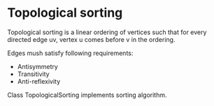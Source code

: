 # Topological sorting
Topological sorting is a linear ordering of vertices such that for every directed edge uv, vertex u comes before v in the ordering.

Edges mush satisfy following requirements:
* Antisymmetry
* Transitivity
* Anti-reflexivity

Class TopologicalSorting implements sorting algorithm.